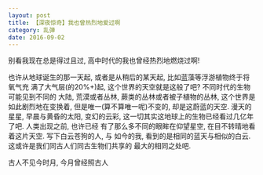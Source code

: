 ```yaml
---
layout: post
title: 【深夜惊奇】我也曾热烈地爱过啊
category: 乱弹
date: 2016-09-02
---
```


别看我现在总是得过且过, 高中时代的我也曾经热烈地燃烧过啊!

也许从地球诞生的那一天起, 或者是从稍后的某天起, 比如蓝藻等浮游植物终于将氧气充
满了大气层(的20%+)起, 这个世界的天空就是这般了吧? 不同时代的生物可能见到不同的
大陆, 荒漠或者丛林, 蕨类的丛林或者被子植物的丛林, 这个世界是如此剧烈地在变换着,
但是唯一(算不算唯一呢)不变的, 却是这蔚蓝的天空. 漫天的星星, 早晨与黄昏的太阳,
变幻的云彩, 这一切其实这地球上的生物已经看过几亿年了吧. 人类出现之前, 也许已经
有了那么多不同的眼眸在仰望星空, 在目不转晴地看着这片天空. 写下白云苍狗的人, 与
如今的我, 看到的是相同的蓝天与相似的白云. 这或许是我们同古人们同古生物们共享的
最大的相同之处吧. 

古人不见今时月, 今月曾经照古人
